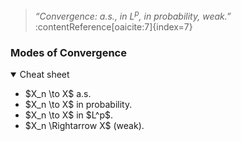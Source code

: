 > _“Convergence: a.s., in $L^p$, in probability, weak.”_ :contentReference[oaicite:7]{index=7}

### Modes of Convergence
<details class="collapsible" open>
  <summary>Cheat sheet</summary>
  <div class="collapsible__content">
    <ul>
      <li>$X_n \to X$ a.s.</li>
      <li>$X_n \to X$ in probability.</li>
      <li>$X_n \to X$ in $L^p$.</li>
      <li>$X_n \Rightarrow X$ (weak).</li>
    </ul>
  </div>
</details>

